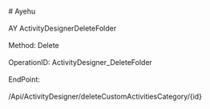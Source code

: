 <br>#     Ayehu</br>
<br>AY ActivityDesignerDeleteFolder</br>
<br>Method: Delete</br>
<br>OperationID: ActivityDesigner_DeleteFolder</br>
<br>EndPoint:</br>
<br>/Api/ActivityDesigner/deleteCustomActivitiesCategory/{id}</br>
